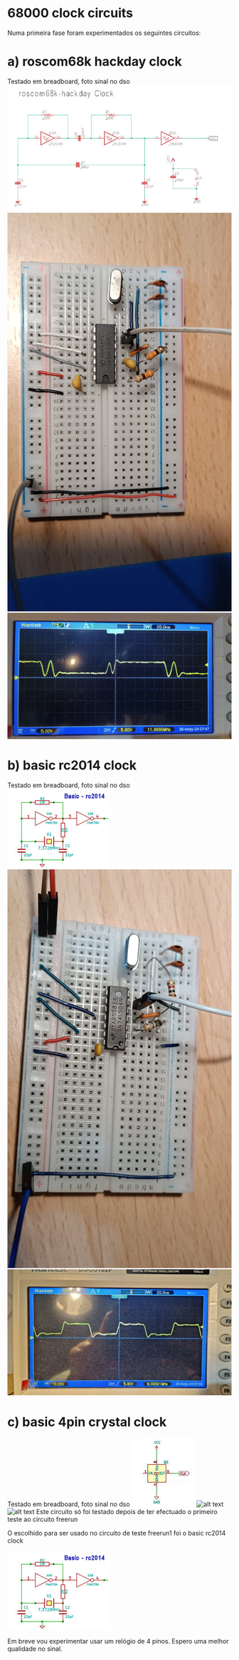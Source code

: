 # 68000 clock circuits
Numa primeira fase foram experimentados os seguintes circuitos:  

# a) roscom68k hackday clock  
Testado em breadboard, foto sinal no dso
![alt text](https://github.com/inaciose/68000x/blob/main/explorations/clock/roscom68k-hackday-clock1.jpg?raw=true)
![alt text](https://github.com/inaciose/68000x/blob/main/explorations/clock/roscom68k-hackday-clock1-bb1.jpeg?raw=true)
![alt text](https://github.com/inaciose/68000x/blob/main/explorations/clock/roscom68k-hackday-clock1-bb1-signal1.jpeg?raw=true)

# b) basic rc2014 clock  
Testado em breadboard, foto sinal no dso  
![alt text](https://github.com/inaciose/68000x/blob/main/explorations/clock/basic-rc2014-clock1.jpg?raw=true)
![alt text](https://github.com/inaciose/68000x/blob/main/explorations/clock/basic-rc2014-clock1-bb1.jpeg?raw=true)
![alt text](https://github.com/inaciose/68000x/blob/main/explorations/clock/basic-rc2014-clock1-bb1-signal1.jpeg?raw=true)

# c) basic 4pin crystal clock  
Testado em breadboard, foto sinal no dso
![alt text](https://github.com/inaciose/68000x/blob/main/explorations/clock/basic_4pin_crystal_clock1.jpeg?raw=true)
![alt text](https://github.com/inaciose/68000x/blob/main/explorations/clock/basic_4pin_crystal-clock1-bb1.jpeg?raw=true)
![alt text](https://github.com/inaciose/68000x/blob/main/explorations/clock/basic_4pin_crystal-clock1-bb1-signal1.jpeg?raw=true)
Este circuito só foi testado depois de ter efectuado o primeiro teste ao circuito freerun

O escolhido para ser usado no circuito de teste freerun1 foi o basic rc2014 clock  

![alt text](https://github.com/inaciose/68000x/blob/main/explorations/clock/basic-rc2014-clock1.jpg?raw=true)

Em breve vou experimentar usar um relógio de 4 pinos. Espero uma melhor qualidade no sinal.
